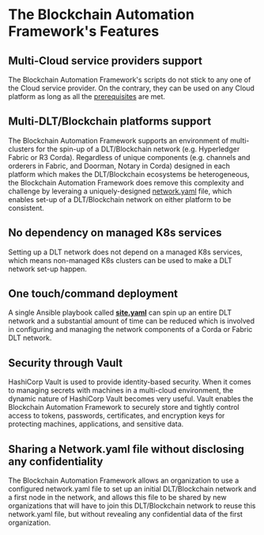 # **The Blockchain Automation Framework's Features**

## **Multi-Cloud service providers support**
The Blockchain Automation Framework's scripts do not stick to any one of the Cloud service provider. On the contrary, they can be used on any Cloud platform as long as all the [prerequisites](../gettingstarted.md) are met.

## **Multi-DLT/Blockchain platforms support**
The Blockchain Automation Framework supports an environment of multi-clusters for the spin-up of a DLT/Blockchain network (e.g. Hyperledger Fabric or R3 Corda). Regardless of unique components (e.g. channels and orderers in Fabric, and Doorman, Notary in Corda) designed in each platform which makes the DLT/Blockchain ecosystems be heterogeneous, the Blockchain Automation Framework does remove this complexity and challenge by leveraing a uniquely-designed [network.yaml](../operations/fabric_networkyaml.md) file, which enables set-up of a DLT/Blockchain network on either platform to be consistent.

## **No dependency on managed K8s services**
Setting up a DLT network does not depend on a managed K8s services, which means non-managed K8s clusters can be used to make a DLT network set-up happen.

## **One touch/command deployment**
A single Ansible playbook called [**site.yaml**](https://github.com/hyperledger-labs/blockchain-automation-framework/tree/master/platforms/shared/configuration) can spin up an entire DLT network and a substantial amount of time can be reduced which is involved in configuring and managing the network components of a Corda or Fabric DLT network.

## **Security through Vault**
HashiCorp Vault is used to provide identity-based security. When it comes to managing secrets with machines in a multi-cloud environment, the dynamic nature of HashiCorp Vault becomes very useful. Vault enables the Blockchain Automation Framework to securely store and tightly control access to tokens, passwords, certificates, and encryption keys for protecting machines, applications, and sensitive data.

## **Sharing a Network.yaml file without disclosing any confidentiality**
The Blockchain Automation Framework allows an organization to use a configured network.yaml file to set up an initial DLT/Blockchain network and a first node in the network, and allows this file to be shared by new organizations that will have to join this DLT/Blockchain network to reuse this network.yaml file, but without revealing any confidential data of the first organization.